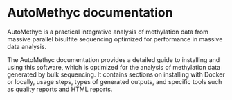 # AutoMethyc documentation

AutoMethyc is a practical integrative analysis of methylation data from
massive parallel bisulfite sequencing optimized for performance in
massive data analysis.

The AutoMethyc documentation provides a detailed guide to installing and using this software, which is optimized for the analysis of methylation data generated by bulk sequencing. It contains sections on installing with Docker or locally, usage steps, types of generated outputs, and specific tools such as quality reports and HTML reports.
